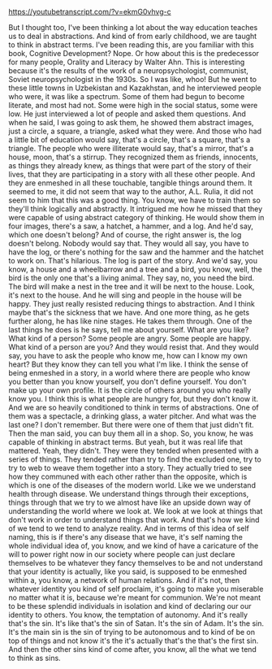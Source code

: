 https://youtubetranscript.com/?v=ekmG0vhvg-c

 But I thought too, I've been thinking a lot about the way education teaches us to deal in abstractions. And kind of from early childhood, we are taught to think in abstract terms. I've been reading this, are you familiar with this book, Cognitive Development? Nope. Or how about this is the predecessor for many people, Orality and Literacy by Walter Ahn. This is interesting because it's the results of the work of a neuropsychologist, communist, Soviet neuropsychologist in the 1930s. So I was like, whoo! But he went to these little towns in Uzbekistan and Kazakhstan, and he interviewed people who were, it was like a spectrum. Some of them had begun to become literate, and most had not. Some were high in the social status, some were low. He just interviewed a lot of people and asked them questions. And when he said, I was going to ask them, he showed them abstract images, just a circle, a square, a triangle, asked what they were. And those who had a little bit of education would say, that's a circle, that's a square, that's a triangle. The people who were illiterate would say, that's a mirror, that's a house, moon, that's a stirrup. They recognized them as friends, innocents, as things they already knew, as things that were part of the story of their lives, that they are participating in a story with all these other people. And they are enmeshed in all these touchable, tangible things around them. It seemed to me, it did not seem that way to the author, A.L. Rulia, it did not seem to him that this was a good thing. You know, we have to train them so they'll think logically and abstractly. It intrigued me how he missed that they were capable of using abstract category of thinking. He would show them in four images, there's a saw, a hatchet, a hammer, and a log. And he'd say, which one doesn't belong? And of course, the right answer is, the log doesn't belong. Nobody would say that. They would all say, you have to have the log, or there's nothing for the saw and the hammer and the hatchet to work on. That's hilarious. The log is part of the story. And we'd say, you know, a house and a wheelbarrow and a tree and a bird, you know, well, the bird is the only one that's a living animal. They say, no, you need the bird. The bird will make a nest in the tree and it will be next to the house. Look, it's next to the house. And he will sing and people in the house will be happy. They just really resisted reducing things to abstraction. And I think maybe that's the sickness that we have. And one more thing, as he gets further along, he has like nine stages. He takes them through. One of the last things he does is he says, tell me about yourself. What are you like? What kind of a person? Some people are angry. Some people are happy. What kind of a person are you? And they would resist that. And they would say, you have to ask the people who know me, how can I know my own heart? But they know they can tell you what I'm like. I think the sense of being enmeshed in a story, in a world where there are people who know you better than you know yourself, you don't define yourself. You don't make up your own profile. It is the circle of others around you who really know you. I think this is what people are hungry for, but they don't know it. And we are so heavily conditioned to think in terms of abstractions. One of them was a spectacle, a drinking glass, a water pitcher. And what was the last one? I don't remember. But there were one of them that just didn't fit. Then the man said, you can buy them all in a shop. So, you know, he was capable of thinking in abstract terms. But yeah, but it was real life that mattered. Yeah, they didn't. They were they tended when presented with a series of things. They tended rather than try to find the excluded one, try to try to web to weave them together into a story. They actually tried to see how they communed with each other rather than the opposite, which is which is one of the diseases of the modern world. Like we we understand health through disease. We understand things through their exceptions, things through that we try to we almost have like an upside down way of understanding the world where we look at. We look at we look at things that don't work in order to understand things that work. And that's how we kind of we tend to we tend to analyze reality. And in terms of this idea of self naming, this is if there's any disease that we have, it's self naming the whole individual idea of, you know, and we kind of have a caricature of the will to power right now in our society where people can just declare themselves to be whatever they fancy themselves to be and not understand that your identity is actually, like you said, is supposed to be enmeshed within a, you know, a network of human relations. And if it's not, then whatever identity you kind of self proclaim, it's going to make you miserable no matter what it is, because we're meant for communion. We're not meant to be these splendid individuals in isolation and kind of declaring our our identity to others. You know, the temptation of autonomy. And it's really that's the sin. It's like that's the sin of Satan. It's the sin of Adam. It's the sin. It's the main sin is the sin of trying to be autonomous and to kind of be on top of things and not know it's the it's actually that's the that's the first sin. And then the other sins kind of come after, you know, all the what we tend to think as sins.